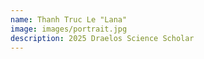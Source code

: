 ```yaml
---
name: Thanh Truc Le "Lana"
image: images/portrait.jpg
description: 2025 Draelos Science Scholar
---
```





